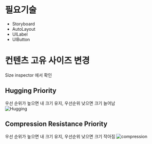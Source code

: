 # 필요기술
- Storyboard
- AutoLayout
- UILabel
- UIButton

# 컨텐츠 고유 사이즈 변경
Size inspector 에서 확인
## Hugging Priority 
우선 순위가 높으면 내 크기 유지, 우선순위 낮으면 크기 늘어남<br>
![Hugging](/img/huggingPriority.png)

## Compression Resistance Priority 
우선 순위가 높으면 내 크기 유지, 우선순위 낮으면 크기 작아짐
![compression](/img/compressionPriority.png)


